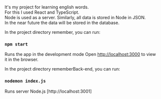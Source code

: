 It's my project for learning english words.    
For this I used React and TypeScript.    
Node is used as a server. Similarly, all data is stored in Node in JSON.    
In the near future the data will be stored in the database.  

In the project directory remember, you can run:

### `npm start`

Runs the app in the development mode
Open [http://localhost:3000](http://localhost:3000) to view it in the browser.  
  
In the project directory rememberBack-end, you can run:
### `nodemon index.js`
Runs server Node.js
[http://localhost:3001]

